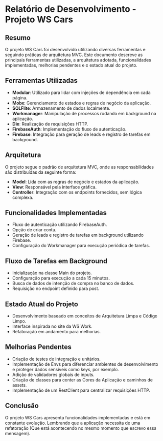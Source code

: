 # Relatório de Desenvolvimento - Projeto WS Cars

## Resumo
O projeto WS Cars foi desenvolvido utilizando diversas ferramentas e seguindo práticas de arquitetura MVC. Este documento descreve as principais ferramentas utilizadas, a arquitetura adotada, funcionalidades implementadas, melhorias pendentes e o estado atual do projeto.

## Ferramentas Utilizadas
- **Modular**: Utilizado para lidar com injeções de dependência em cada página.
- **Mobx**: Gerenciamento de estados e regras de negócio da aplicação.
- **SQLFlite**: Armazenamento de dados localmente.
- **Workmanager**: Manipulação de processos rodando em background na aplicação.
- **Dio**: Realização de requisições HTTP.
- **FirebaseAuth**: Implementação do fluxo de autenticação.
- **Firebase**: Integração para geração de leads e registro de tarefas em background.

## Arquitetura
O projeto segue o padrão de arquitetura MVC, onde as responsabilidades são distribuídas da seguinte forma:
- **Model**: Lida com as regras de negócio e estados da aplicação.
- **View**: Responsável pela interface gráfica.
- **Controller**: Integração com os endpoints fornecidos, sem lógica complexa.

## Funcionalidades Implementadas
- Fluxo de autenticação utilizando FirebaseAuth.
- Opção de criar conta.
- Geração de leads e registro de tarefas em background utilizando Firebase.
- Configuração do Workmanager para execução periódica de tarefas.

## Fluxo de Tarefas em Background
- Inicialização na classe Main do projeto.
- Configuração para execução a cada 15 minutos.
- Busca de dados de intenção de compra no banco de dados.
- Requisição no endpoint definido para post.

## Estado Atual do Projeto
- Desenvolvimento baseado em conceitos de Arquitetura Limpa e Código Limpo.
- Interface inspirada no site da WS Work.
- Refatoração em andamento para melhorias.

## Melhorias Pendentes
- Criação de testes de integração e unitários.
- Implementação de Envs para diferenciar ambientes de desenvolvimento e proteger dados sensíveis como keys, por exemplo.
- Adição de validadores globais de inputs.
- Criação de classes para conter as Cores da Aplicação e caminhos de assets.
- Implementação de um RestClient para centralizar requisições HTTP.

## Conclusão
O projeto WS Cars apresenta funcionalidades implementadas e está em constante evolução.
Lembrando que a aplicação necessita de uma refatoração (Que está acontecendo no mesmo momento que escrevo essa mensagem).

